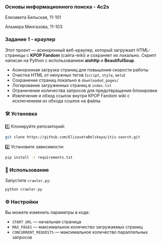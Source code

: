 ### Основы информационного поиска - 4с2s
Елизавета Бельская, 11-101

Альмира Мингазова, 11-103

### Задание 1 - краулер
Этот проект — асинхронный веб-краулер, который загружает HTML-страницы с **KPOP Fandom** (сайта-wiki) и сохраняет их локально.
Скрипт написан на Python с использованием **aiohttp** и **BeautifulSoup**.

- Асинхронная загрузка страниц для повышения скорости работы  
- Очистка HTML от ненужных тегов (`script`, `style`, `meta`)  
- Сохранение страниц локально в `downloaded_pages/`  
- Логирование загруженных страниц в `index.txt`  
- Ограничение количества запросов для предотвращения блокировки  
- Извлечение и обход ссылок внутри KPOP Fandom wiki с исключением из обхода ссылок на файлы

### 🛠️ Установка

1️⃣ Клонируйте репозиторий:
```bash
git clone https://github.com/ElizavetaBelskaya/itis-search.git
```

2️⃣ Установите зависимости:
```bash
pip install -r requirements.txt
```

### 🔧 Использование

Запустите `crawler.py`:
```bash
python crawler.py
```

### ⚙️ Настройки
Вы можете изменить параметры в коде:
- `START_URL` — начальная страница
- `MAX_PAGES` — максимальное количество загружаемых страниц
- `CONCURRENT_REQUESTS` — максимальное количество параллельных запросов



